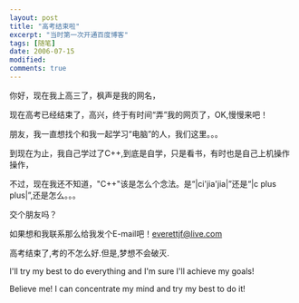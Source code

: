 ```yaml
---
layout: post
title: "高考结束啦"
excerpt: "当时第一次开通百度博客"
tags: [随笔]
date: 2006-07-15 
modified: 
comments: true
---
```



你好，现在我上高三了，枫声是我的网名，

现在高考已经结束了，高兴，终于有时间“弄”我的网页了，OK,慢慢来吧！

朋友，我一直想找个和我一起学习“电脑”的人，我们这里。。。

到现在为止，我自己学过了C++,到底是自学，只是看书，有时也是自己上机操作操作，

不过，现在我还不知道，"C++"该是怎么个念法。是“|ci'jia'jia|”还是“|c plus plus|”,还是怎么。。。

交个朋友吗？

如果想和我联系那么给我发个E-mail吧！everettjf@live.com

高考结束了,考的不怎么好.但是,梦想不会破灭.

I'll try my best to do everything and I'm sure I'll achieve my goals!

Believe me! I can concentrate my mind and try my best to do it!